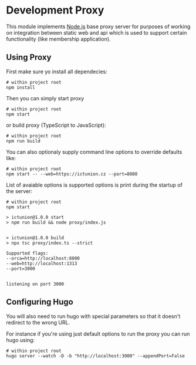 # Development Proxy

This module implements [Node.js](https://nodejs.org/) base proxy server for purposes of working on integration between
static web and api which is used to support certain functionality (like membership application).

## Using Proxy

First make sure yo install all dependecies:

```
# within project root
npm install
```

Then you can simply start proxy

```shell
# within project root
npm start
```

or build proxy (TypeScript to JavaScript):

```shell
# within project root
npm run build
```

You can also optionaly supply command line options to override defaults like:

```shell
# within project root
npm start -- --web=https://ictunion.cz --port=8080
```

List of avaiable options is supported options is print during the startup of the server:

```shell
# within project root
npm start

> ictunion@1.0.0 start
> npm run build && node proxy/index.js


> ictunion@1.0.0 build
> npx tsc proxy/index.ts --strict

Supported flags:
--orca=http://localhost:8000
--web=http://localhost:1313
--port=3000


listening on port 3000
```

## Configuring Hugo

You will also need to run hugo with special parameters so that it doesn't redirect to the wrong URL.

For instance if you're using just default options to run the proxy you can run hugo using:

```
# within project root
hugo server --watch -D -b "http://localhost:3000" --appendPort=False
```
